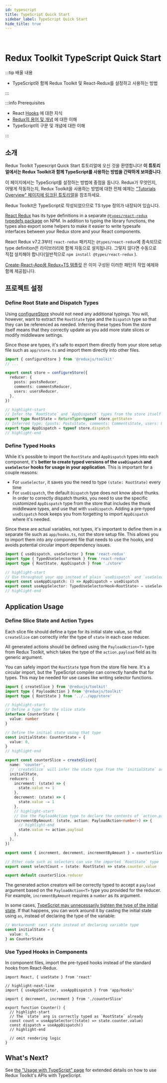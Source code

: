 ```yaml
---
id: typescript
title: TypeScript Quick Start
sidebar_label: TypeScript Quick Start
hide_title: true
---
```


&nbsp;

# Redux Toolkit TypeScript Quick Start

:::tip 배울 내용

- TypeScript와 함께 Redux Toolkit 및 React-Redux를 설정하고 사용하는 방법

:::

:::info Prerequisites

- React [Hooks](https://reactjs.org/docs/hooks-intro.html) 에 대한 지식 
- [Redux의 용어 및 개념](https://redux.js.org/tutorials/fundamentals/part-2-concepts-data-flow) 에 대한 이해
- TypeScript의 구문 및 개념에 대한 이해

:::

## 소개

Redux Toolkit Typescript Quick Start 튜토리얼에 오신 것을 환영합니다! **이 튜토리얼에서는 Redux Toolkit과 함께 TypeScript를 사용하는 방법을 간략하게 보여줍니다**.

이 페이지에서는 TypeScript를 설정하는 방법에 중점을 둡니다. Redux가 무엇인지, 어떻게 작동하는지, Redux Toolkit을 사용하는 방법에 대한 전체 예제는 ["Tutorials Overview" 페이지에 링크된 튜토리얼](./overview.md)을 참조하세요.

Redux Toolkit은 TypeScript로 작성되었으므로 TS type 정의가 내장되어 있습니다.

[React Redux](https://react-redux.js.org) has its type definitions in a separate [`@types/react-redux` typedefs package](https://npm.im/@types/react-redux) on NPM. In addition to typing the library functions, the types also export some helpers to make it easier to write typesafe interfaces between your Redux store and your React components.

React Redux v7.2.3부터 `react-redux` 패키지는 `@types/react-redux`에 종속되므로 type definition은 라이브러리와 함께 자동으로 설치됩니다. 그렇지 않다면 수동으로 직접 설치해야 합니다(일반적으로 `npm install @types/react-redux` ).

[Create-React-App용 Redux+TS 템플릿](https://github.com/reduxjs/cra-template-redux-typescript) 은 이미 구성된 이러한 패턴의 작업 예제와 함께 제공됩니다.

## 프로젝트 설정

### Define Root State and Dispatch Types

Using [configureStore](../api/configureStore.mdx) should not need any additional typings. You will, however, want to extract the `RootState` type and the `Dispatch` type so that they can be referenced as needed. Inferring these types from the store itself means that they correctly update as you add more state slices or modify middleware settings.

Since those are types, it's safe to export them directly from your store setup file such as `app/store.ts` and import them directly into other files.

```ts title="app/store.ts"
import { configureStore } from '@reduxjs/toolkit'
// ...

export const store = configureStore({
  reducer: {
    posts: postsReducer,
    comments: commentsReducer,
    users: usersReducer,
  },
})

// highlight-start
// Infer the `RootState` and `AppDispatch` types from the store itself
export type RootState = ReturnType<typeof store.getState>
// Inferred type: {posts: PostsState, comments: CommentsState, users: UsersState}
export type AppDispatch = typeof store.dispatch
// highlight-end
```

### Define Typed Hooks

While it's possible to import the `RootState` and `AppDispatch` types into each component, it's **better to create typed versions of the `useDispatch` and `useSelector` hooks for usage in your application**. This is important for a couple reasons:

- For `useSelector`, it saves you the need to type `(state: RootState)` every time
- For `useDispatch`, the default `Dispatch` type does not know about thunks. In order to correctly dispatch thunks, you need to use the specific customized `AppDispatch` type from the store that includes the thunk middleware types, and use that with `useDispatch`. Adding a pre-typed `useDispatch` hook keeps you from forgetting to import `AppDispatch` where it's needed.

Since these are actual variables, not types, it's important to define them in a separate file such as `app/hooks.ts`, not the store setup file. This allows you to import them into any component file that needs to use the hooks, and avoids potential circular import dependency issues.

```ts title="app/hooks.ts"
import { useDispatch, useSelector } from 'react-redux'
import type { TypedUseSelectorHook } from 'react-redux'
import type { RootState, AppDispatch } from './store'

// highlight-start
// Use throughout your app instead of plain `useDispatch` and `useSelector`
export const useAppDispatch: () => AppDispatch = useDispatch
export const useAppSelector: TypedUseSelectorHook<RootState> = useSelector
// highlight-end
```

## Application Usage

### Define Slice State and Action Types

Each slice file should define a type for its initial state value, so that `createSlice` can correctly infer the type of `state` in each case reducer.

All generated actions should be defined using the `PayloadAction<T>` type from Redux Toolkit, which takes the type of the `action.payload` field as its generic argument.

You can safely import the `RootState` type from the store file here. It's a circular import, but the TypeScript compiler can correctly handle that for types. This may be needed for use cases like writing selector functions.

```ts title="features/counter/counterSlice.ts"
import { createSlice } from '@reduxjs/toolkit'
import type { PayloadAction } from '@reduxjs/toolkit'
import type { RootState } from '../../app/store'

// highlight-start
// Define a type for the slice state
interface CounterState {
  value: number
}

// Define the initial state using that type
const initialState: CounterState = {
  value: 0,
}
// highlight-end

export const counterSlice = createSlice({
  name: 'counter',
  // `createSlice` will infer the state type from the `initialState` argument
  initialState,
  reducers: {
    increment: (state) => {
      state.value += 1
    },
    decrement: (state) => {
      state.value -= 1
    },
    // highlight-start
    // Use the PayloadAction type to declare the contents of `action.payload`
    incrementByAmount: (state, action: PayloadAction<number>) => {
      // highlight-end
      state.value += action.payload
    },
  },
})

export const { increment, decrement, incrementByAmount } = counterSlice.actions

// Other code such as selectors can use the imported `RootState` type
export const selectCount = (state: RootState) => state.counter.value

export default counterSlice.reducer
```

The generated action creators will be correctly typed to accept a `payload` argument based on the `PayloadAction<T>` type you provided for the reducer. For example, `incrementByAmount` requires a `number` as its argument.

In some cases, [TypeScript may unnecessarily tighten the type of the initial state](https://github.com/reduxjs/redux-toolkit/pull/827). If that happens, you can work around it by casting the initial state using `as`, instead of declaring the type of the variable:

```ts
// Workaround: cast state instead of declaring variable type
const initialState = {
  value: 0,
} as CounterState
```

### Use Typed Hooks in Components

In component files, import the pre-typed hooks instead of the standard hooks from React-Redux.

```tsx title="features/counter/Counter.tsx"
import React, { useState } from 'react'

// highlight-next-line
import { useAppSelector, useAppDispatch } from 'app/hooks'

import { decrement, increment } from './counterSlice'

export function Counter() {
  // highlight-start
  // The `state` arg is correctly typed as `RootState` already
  const count = useAppSelector((state) => state.counter.value)
  const dispatch = useAppDispatch()
  // highlight-end

  // omit rendering logic
}
```

## What's Next?

See [the "Usage with TypeScript" page](../usage/usage-with-typescript.md) for extended details on how to use Redux Toolkit's APIs with TypeScript.
